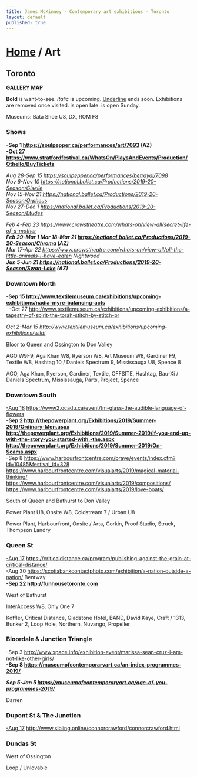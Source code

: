 ```yaml
---
title: James McKinney - Contemporary art exhibitions - Toronto
layout: default
published: true
---
```


# [Home](/) / Art

## Toronto

**[GALLERY MAP](https://www.google.com/maps/d/u/0/edit?mid=1sMiga7vQsqWdqEVQCqHsxjX2jeU)**

<span class="glyphicon glyphicon-info-sign" aria-hidden="true"></span> <strong>Bold</strong> is want-to-see. <em>Italic</em> is upcoming. <u>Underline</u> ends soon. Exhibitions are removed once visited. <span class="glyphicon glyphicon-time" aria-hidden="true"></span> is open late. <span class="glyphicon glyphicon-calendar" aria-hidden="true"></span> is open Sunday.

<span class="glyphicon glyphicon-calendar" aria-hidden="true"></span> <span class="glyphicon glyphicon-time" aria-hidden="true"></span> Museums: Bata Shoe U8, DX, ROM F8

### Shows

**-Sep 1 <https://soulpepper.ca/performances/art/7093> (AZ)**  
**-Oct 27 <https://www.stratfordfestival.ca/WhatsOn/PlaysAndEvents/Production/Othello/BuyTickets>**  

_Aug 28-Sep 15 <https://soulpepper.ca/performances/betrayal/7098>_  
_Nov 6-Nov 10 <https://national.ballet.ca/Productions/2019-20-Season/Giselle>_  
_Nov 15-Nov 21 <https://national.ballet.ca/Productions/2019-20-Season/Orpheus>_  
_Nov 27-Dec 1 <https://national.ballet.ca/Productions/2019-20-Season/Etudes>_  

_Feb 4-Feb 23 <https://www.crowstheatre.com/whats-on/view-all/secret-life-of-a-mother>_  
_**Feb 29-Mar 1 Mar 18-Mar 21 <https://national.ballet.ca/Productions/2019-20-Season/Chroma> (AZ)**_  
_Mar 17-Apr 22 <https://www.crowstheatre.com/whats-on/view-all/all-the-little-animals-i-have-eaten> Nightwood_  
_**Jun 5-Jun 21 <https://national.ballet.ca/Productions/2019-20-Season/Swan-Lake> (AZ)**_  

### Downtown North

**-Sep 15 <http://www.textilemuseum.ca/exhibitions/upcoming-exhibitions/nadia-myre-balancing-acts>**  
  -Oct 27 <http://www.textilemuseum.ca/exhibitions/upcoming-exhibitions/a-tapestry-of-spirit-the-torah-stitch-by-stitch-pr>  

_Oct 2-Mar 15 <http://www.textilemuseum.ca/exhibitions/upcoming-exhibitions/wild!>_  

<span class="glyphicon glyphicon-info-sign" aria-hidden="true"></span> Bloor to Queen and Ossington to Don Valley

<span class="glyphicon glyphicon-time" aria-hidden="true"></span> AGO W9F9, Aga Khan W8, Ryerson W8, Art Museum W8, Gardiner F9, Textile W8, Hashtag 10 / Daniels Spectrum 9, Mississauga U8, Spence 8

<span class="glyphicon glyphicon-calendar" aria-hidden="true"></span> AGO, Aga Khan, Ryerson, Gardiner, Textile, OFFSITE, Hashtag, Bau-Xi / Daniels Spectrum, Mississauga, Parts, Project, Spence

### Downtown South

<u>-Aug 18</u> <https://www2.ocadu.ca/event/tm-glass-the-audible-language-of-flowers>  
**-Sep 2 <http://thepowerplant.org/Exhibitions/2019/Summer-2019/Ordinary-Men.aspx> <http://thepowerplant.org/Exhibitions/2019/Summer-2019/If-you-end-up-with-the-story-you-started-with,-the.aspx> <http://thepowerplant.org/Exhibitions/2019/Summer-2019/On-Scams.aspx>**  
-Sep 8 <https://www.harbourfrontcentre.com/brave/events/index.cfm?id=10485&festival_id=328> <https://www.harbourfrontcentre.com/visualarts/2019/magical-material-thinking/> <https://www.harbourfrontcentre.com/visualarts/2019/compositions/> <https://www.harbourfrontcentre.com/visualarts/2019/love-boats/>  

<span class="glyphicon glyphicon-info-sign" aria-hidden="true"></span> South of Queen and Bathurst to Don Valley

<span class="glyphicon glyphicon-time" aria-hidden="true"></span> Power Plant U8, Onsite W8, Coldstream 7 / Urban U8

<span class="glyphicon glyphicon-calendar" aria-hidden="true"></span> Power Plant, Harbourfront, Onsite / Arta, Corkin, Proof Studio, Struck, Thompson Landry

### Queen St

<u>-Aug 17</u> <https://criticaldistance.ca/program/publishing-against-the-grain-at-critical-distance/>  
-Aug 30 <https://scotiabankcontactphoto.com/exhibition/a-nation-outside-a-nation/> Bentway  
**-Sep 22 <http://funhousetoronto.com>**  

<span class="glyphicon glyphicon-info-sign" aria-hidden="true"></span> West of Bathurst

<span class="glyphicon glyphicon-time" aria-hidden="true"></span> InterAccess W8, Only One 7

<span class="glyphicon glyphicon-calendar" aria-hidden="true"></span> Koffler, Critical Distance, Gladstone Hotel, BAND, David Kaye, Craft / 1313, Bunker 2, Loop Hole, Northern, Nuvango, Propeller

### Bloordale & Junction Triangle

-Sep 3 <http://www.xpace.info/exhibition-event/marissa-sean-cruz-i-am-not-like-other-girls/>  
**-Sep 8 <https://museumofcontemporaryart.ca/an-index-programmes-2019/>**  

_**Sep 5-Jan 5 <https://museumofcontemporaryart.ca/age-of-you-programmes-2019/>**_  

<span class="glyphicon glyphicon-calendar" aria-hidden="true"></span> Darren

### Dupont St & The Junction

<u>-Aug 17</u> <http://www.sibling.online/connorcrawford/connorcrawford.html>  

### Dundas St

<span class="glyphicon glyphicon-info-sign" aria-hidden="true"></span> West of Ossington

<span class="glyphicon glyphicon-calendar" aria-hidden="true"></span> Loop / Unlovable
